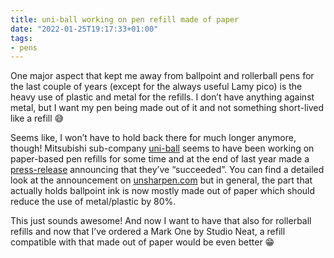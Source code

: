 ```yaml
---
title: uni-ball working on pen refill made of paper
date: "2022-01-25T19:17:33+01:00"
tags:
- pens
---
```


One major aspect that kept me away from ballpoint and rollerball pens for the last couple of years (except for the always useful Lamy pico) is the heavy use of plastic and metal for the refills. I don’t have anything against metal, but I want my pen being made out of it and not something short-lived like a refill 😅

Seems like, I won’t have to hold back there for much longer anymore, though! Mitsubishi sub-company [uni-ball](https://uniballco.com/) seems to have been working on paper-based pen refills for some time and at the end of last year made a [press-release](https://www.mpuni.co.jp/company/press/20211102-52469.html) announcing that they’ve “succeeded”. You can find a detailed look at the announcement on [unsharpen.com](https://unsharpen.com/uni-ball-develops-the-first-paper-pen-refill/) but in general, the part that actually holds ballpoint ink is now mostly made out of paper which should reduce the use of metal/plastic by 80%.

This just sounds awesome! And now I want to have that also for rollerball refills and now that I’ve ordered a Mark One by Studio Neat, a refill compatible with that made out of paper would be even better 😁
